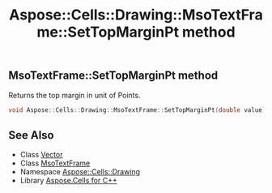 ﻿---
title: Aspose::Cells::Drawing::MsoTextFrame::SetTopMarginPt method
linktitle: SetTopMarginPt
second_title: Aspose.Cells for C++ API Reference
description: 'Aspose::Cells::Drawing::MsoTextFrame::SetTopMarginPt method. Returns the top margin in unit of Points in C++.'
type: docs
weight: 1700
url: /cpp/aspose.cells.drawing/msotextframe/settopmarginpt/
---
## MsoTextFrame::SetTopMarginPt method


Returns the top margin in unit of Points.

```cpp
void Aspose::Cells::Drawing::MsoTextFrame::SetTopMarginPt(double value)
```

## See Also

* Class [Vector](../../../aspose.cells/vector/)
* Class [MsoTextFrame](../)
* Namespace [Aspose::Cells::Drawing](../../)
* Library [Aspose.Cells for C++](../../../)
